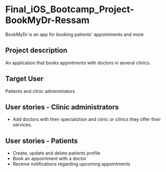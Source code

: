 # Final_iOS_Bootcamp_Project-BookMyDr-Ressam
BookMyDr is an app for booking patients' appointments and more


## Project description
An application that books appintments with doctors in several clinics.


## Target User
Patients and clinic administrators


## User stories - Clinic administrators
   - Add doctors with their specializtion and clinic or clinics they offer their services.


## User stories - Patients
   - Create, update and delete patients profile
   - Book an appointment with a doctor
   - Receive notifications regarding upcoming appointments

